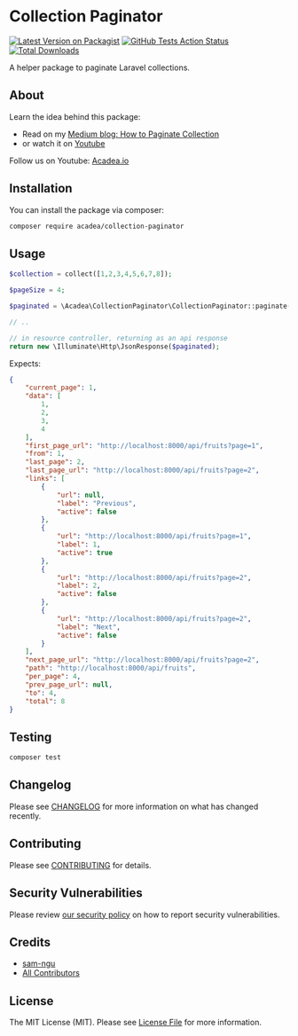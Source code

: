 # Collection Paginator

[![Latest Version on Packagist](https://img.shields.io/packagist/v/acadea/collection-paginator.svg?style=flat-square)](https://packagist.org/packages/acadea/collection-paginator)
[![GitHub Tests Action Status](https://img.shields.io/github/workflow/status/acadea/collection-paginator/run-tests?label=tests)](https://github.com/acadea/collection-paginator/actions?query=workflow%3Arun-tests+branch%3Amaster)
[![Total Downloads](https://img.shields.io/packagist/dt/acadea/collection-paginator.svg?style=flat-square)](https://packagist.org/packages/acadea/collection-paginator)


A helper package to paginate Laravel collections. 

## About

Learn the idea behind this package: 
* Read on my [Medium blog: How to Paginate Collection](https://medium.com/@sam_ngu/laravel-how-to-paginate-collection-8cb4b281bc55)
* or watch it on [Youtube](https://www.youtube.com/watch?v=eGEa9W6r3Zg)

Follow us on Youtube: [Acadea.io](https://www.youtube.com/channel/UCU5RsUGkVcPM9QvFHyKm1OQ)


## Installation

You can install the package via composer:

```bash
composer require acadea/collection-paginator
```

## Usage

```php
$collection = collect([1,2,3,4,5,6,7,8]);

$pageSize = 4;

$paginated = \Acadea\CollectionPaginator\CollectionPaginator::paginate($collection, $pageSize);

// ..

// in resource controller, returning as an api response
return new \Illuminate\Http\JsonResponse($paginated);

```

Expects: 
```json
{
    "current_page": 1,
    "data": [
        1,
        2,
        3,
        4
    ],
    "first_page_url": "http://localhost:8000/api/fruits?page=1",
    "from": 1,
    "last_page": 2,
    "last_page_url": "http://localhost:8000/api/fruits?page=2",
    "links": [
        {
            "url": null,
            "label": "Previous",
            "active": false
        },
        {
            "url": "http://localhost:8000/api/fruits?page=1",
            "label": 1,
            "active": true
        },
        {
            "url": "http://localhost:8000/api/fruits?page=2",
            "label": 2,
            "active": false
        },
        {
            "url": "http://localhost:8000/api/fruits?page=2",
            "label": "Next",
            "active": false
        }
    ],
    "next_page_url": "http://localhost:8000/api/fruits?page=2",
    "path": "http://localhost:8000/api/fruits",
    "per_page": 4,
    "prev_page_url": null,
    "to": 4,
    "total": 8
}
```

## Testing

``` bash
composer test
```

## Changelog

Please see [CHANGELOG](CHANGELOG.md) for more information on what has changed recently.

## Contributing

Please see [CONTRIBUTING](.github/CONTRIBUTING.md) for details.

## Security Vulnerabilities

Please review [our security policy](../../security/policy) on how to report security vulnerabilities.

## Credits

- [sam-ngu](https://github.com/sam-ngu)
- [All Contributors](../../contributors)

## License

The MIT License (MIT). Please see [License File](LICENSE.md) for more information.
